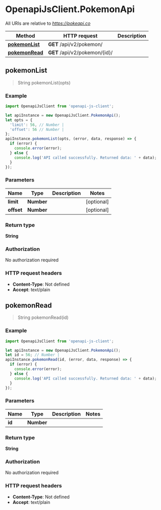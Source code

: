 # OpenapiJsClient.PokemonApi

All URIs are relative to *https://pokeapi.co*

Method | HTTP request | Description
------------- | ------------- | -------------
[**pokemonList**](PokemonApi.md#pokemonList) | **GET** /api/v2/pokemon/ | 
[**pokemonRead**](PokemonApi.md#pokemonRead) | **GET** /api/v2/pokemon/{id}/ | 



## pokemonList

> String pokemonList(opts)



### Example

```javascript
import OpenapiJsClient from 'openapi-js-client';

let apiInstance = new OpenapiJsClient.PokemonApi();
let opts = {
  'limit': 56, // Number | 
  'offset': 56 // Number | 
};
apiInstance.pokemonList(opts, (error, data, response) => {
  if (error) {
    console.error(error);
  } else {
    console.log('API called successfully. Returned data: ' + data);
  }
});
```

### Parameters


Name | Type | Description  | Notes
------------- | ------------- | ------------- | -------------
 **limit** | **Number**|  | [optional] 
 **offset** | **Number**|  | [optional] 

### Return type

**String**

### Authorization

No authorization required

### HTTP request headers

- **Content-Type**: Not defined
- **Accept**: text/plain


## pokemonRead

> String pokemonRead(id)



### Example

```javascript
import OpenapiJsClient from 'openapi-js-client';

let apiInstance = new OpenapiJsClient.PokemonApi();
let id = 56; // Number | 
apiInstance.pokemonRead(id, (error, data, response) => {
  if (error) {
    console.error(error);
  } else {
    console.log('API called successfully. Returned data: ' + data);
  }
});
```

### Parameters


Name | Type | Description  | Notes
------------- | ------------- | ------------- | -------------
 **id** | **Number**|  | 

### Return type

**String**

### Authorization

No authorization required

### HTTP request headers

- **Content-Type**: Not defined
- **Accept**: text/plain

